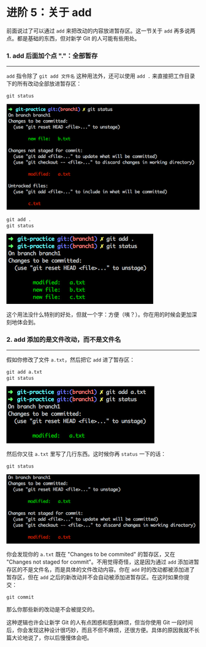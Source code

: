 进阶 5：关于 add
===========

前面说过了可以通过 `add` 来把改动的内容放进暂存区。这一节关于 `add` 再多说两点。都是基础的东西，但对新学 Git 的人可能有些用处。

### 1\. add 后面加个点 "."：全部暂存
--------------------------------------------------------------------------------------------------------------------------------------------------------------------------------------------------------------------------

`add` 指令除了 `git add 文件名` 这种用法外，还可以使用 `add .` 来直接把工作目录下的所有改动全部放进暂存区：

    git status

![](Images/15fe36e3ee159b2e)

    git add .
    git status

![](Images/15fe36e3ed623762)

这个用法没什么特别的好处，但就一个字：方便（咦？）。你在用的时候会更加深刻地体会到。

### 2\. add 添加的是文件改动，而不是文件名
-----------------------------------------------------------------------------------------------------------------------------------------------------------------------------------------------------------------------------------------------------------------------

假如你修改了文件 `a.txt`，然后把它 `add` 进了暂存区：

    git add a.txt
    git status

![](Images/15fe36e3ee50d1a6)

然后你又往 `a.txt` 里写了几行东西。这时候你再 `status` 一下的话：

    git status

![](Images/15fe36e3ed9f9877)

你会发现你的 `a.txt` 既在 "Changes to be commited" 的暂存区，又在 "Changes not staged for commit"。不用觉得奇怪，这是因为通过 `add` 添加进暂存区的不是文件名，而是具体的文件改动内容。你在 `add` 时的改动都被添加进了暂存区，但在 `add` 之后的新改动并不会自动被添加进暂存区。在这时如果你提交：

    git commit

那么你那些新的改动是不会被提交的。

这种逻辑也许会让新学 Git 的人有点困惑和感到麻烦，但当你使用 Git 一段时间后，你会发现这种设计很巧妙，而且不但不麻烦，还很方便。具体的原因我就不长篇大论地说了，你以后慢慢体会吧。